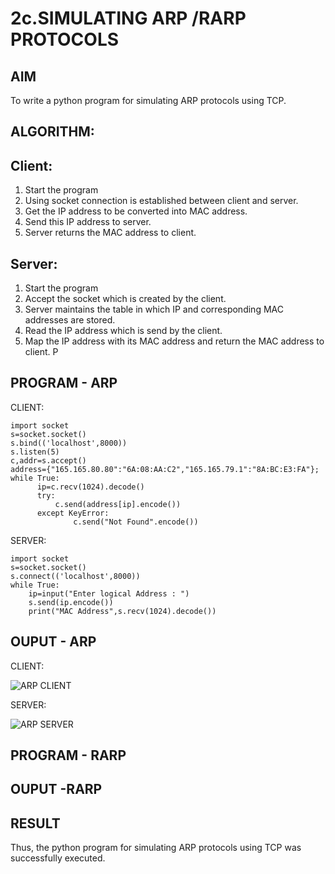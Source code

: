 # 2c.SIMULATING ARP /RARP PROTOCOLS
## AIM
To write a python program for simulating ARP protocols using TCP.
## ALGORITHM:
## Client:
1. Start the program
2. Using socket connection is established between client and server.
3. Get the IP address to be converted into MAC address.
4. Send this IP address to server.
5. Server returns the MAC address to client.
## Server:
1. Start the program
2. Accept the socket which is created by the client.
3. Server maintains the table in which IP and corresponding MAC addresses are
stored.
4. Read the IP address which is send by the client.
5. Map the IP address with its MAC address and return the MAC address to client.
P
## PROGRAM - ARP
CLIENT:
```
import socket 
s=socket.socket() 
s.bind(('localhost',8000)) 
s.listen(5) 
c,addr=s.accept() 
address={"165.165.80.80":"6A:08:AA:C2","165.165.79.1":"8A:BC:E3:FA"}; 
while True:
      ip=c.recv(1024).decode()
      try:
          c.send(address[ip].encode())
      except KeyError:
              c.send("Not Found".encode())
```
SERVER:
````
import socket 
s=socket.socket() 
s.connect(('localhost',8000)) 
while True:
    ip=input("Enter logical Address : ")
    s.send(ip.encode())
    print("MAC Address",s.recv(1024).decode())
````
    
## OUPUT - ARP
CLIENT:

![ARP CLIENT](https://github.com/user-attachments/assets/f626d7cd-c62d-4a44-a82f-723065143c41)

SERVER:

![ARP SERVER](https://github.com/user-attachments/assets/846b3f98-ae3b-4131-a328-57aa119d532f)





## PROGRAM - RARP
## OUPUT -RARP
## RESULT
Thus, the python program for simulating ARP protocols using TCP was successfully 
executed.
